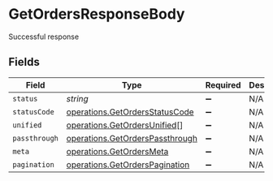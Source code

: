 # GetOrdersResponseBody

Successful response


## Fields

| Field                                                                              | Type                                                                               | Required                                                                           | Description                                                                        |
| ---------------------------------------------------------------------------------- | ---------------------------------------------------------------------------------- | ---------------------------------------------------------------------------------- | ---------------------------------------------------------------------------------- |
| `status`                                                                           | *string*                                                                           | :heavy_minus_sign:                                                                 | N/A                                                                                |
| `statusCode`                                                                       | [operations.GetOrdersStatusCode](../../models/operations/getordersstatuscode.md)   | :heavy_minus_sign:                                                                 | N/A                                                                                |
| `unified`                                                                          | [operations.GetOrdersUnified](../../models/operations/getordersunified.md)[]       | :heavy_minus_sign:                                                                 | N/A                                                                                |
| `passthrough`                                                                      | [operations.GetOrdersPassthrough](../../models/operations/getorderspassthrough.md) | :heavy_minus_sign:                                                                 | N/A                                                                                |
| `meta`                                                                             | [operations.GetOrdersMeta](../../models/operations/getordersmeta.md)               | :heavy_minus_sign:                                                                 | N/A                                                                                |
| `pagination`                                                                       | [operations.GetOrdersPagination](../../models/operations/getorderspagination.md)   | :heavy_minus_sign:                                                                 | N/A                                                                                |